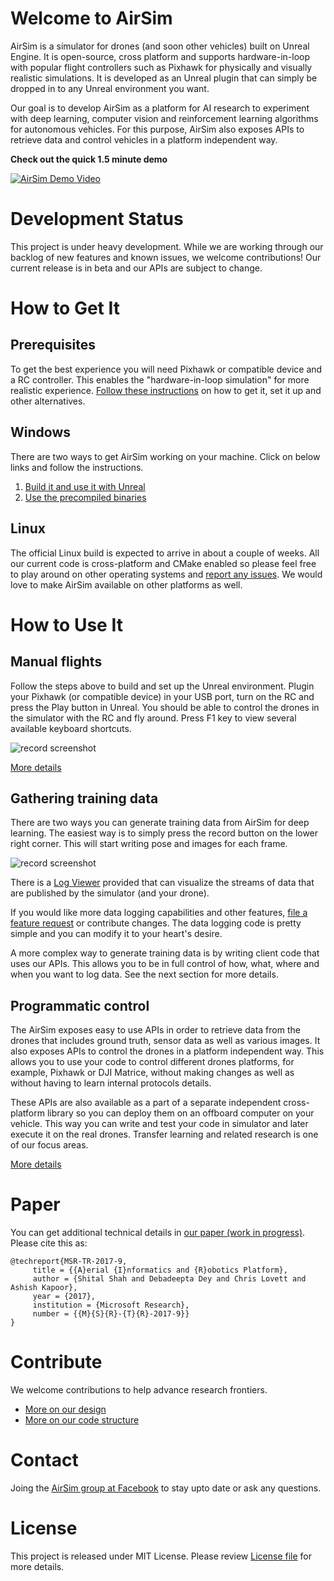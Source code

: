 # Welcome to AirSim

AirSim is a simulator for drones (and soon other vehicles) built on Unreal Engine. It is open-source, cross platform and supports hardware-in-loop with popular flight controllers such as Pixhawk for physically and visually realistic simulations. It is developed as an Unreal plugin that can simply be dropped in to any Unreal environment you want. 

Our goal is to develop AirSim as a platform for AI research to experiment with deep learning, computer vision and reinforcement learning algorithms for autonomous vehicles. For this purpose, AirSim also exposes APIs to retrieve data and control vehicles in a platform independent way.

**Check out the quick 1.5 minute demo**

[![AirSim Demo Video](docs/images/demo_video.png)](https://youtu.be/-WfTr1-OBGQ)

# Development Status

This project is under heavy development. While we are working through our backlog of new features and known issues, we welcome contributions! Our current release is in beta and our APIs are subject to change.

# How to Get It
## Prerequisites
To get the best experience you will need Pixhawk or compatible device and a RC controller. This enables the "hardware-in-loop simulation" for more realistic experience. [Follow these instructions](docs/prereq.md) on how to get it, set it up and other alternatives.

## Windows
There are two ways to get AirSim working on your machine. Click on below links and follow the instructions.

1.  [Build it and use it with Unreal](docs/build.md)
2.  [Use the precompiled binaries](docs/use_precompiled.md)

## Linux
The official Linux build is expected to arrive in about a couple of weeks. All our current code is cross-platform and CMake enabled so please feel free to play around on other operating systems and [report any issues](https://github.com/Microsoft/AirSim/issues). We would love to make AirSim available on other platforms as well.

# How to Use It

## Manual flights
Follow the steps above to build and set up the Unreal environment. Plugin your Pixhawk (or compatible device) in your USB port, turn on the RC and press the Play button in Unreal. You should be able to control the drones in the simulator with the RC and fly around. Press F1 key to view several available keyboard shortcuts.

![record screenshot](docs/images/DroneGIF-03.gif)

[More details](docs/manual_flight.md)

## Gathering training data
There are two ways you can generate training data from AirSim for deep learning. The easiest way is to simply press the record button on the lower right corner. This will start writing pose and images for each frame. 

![record screenshot](docs/images/record_data.png)

There is a [Log Viewer](docs/log_viewer.md) provided that can visualize the streams of data that are published by the simulator (and your drone).

If you would like more data logging capabilities and other features, [file a feature request](https://github.com/Microsoft/AirSim/issues) or contribute changes. The data logging code is pretty simple and you can modify it to your heart's desire.

A more complex way to generate training data is by writing client code that uses our APIs. This allows you to be in full control of how, what, where and when you want to log data. See the next section for more details.

## Programmatic control
The AirSim exposes easy to use APIs in order to retrieve data from the drones that includes ground truth, sensor data as well as various images. It also exposes APIs to control the drones in a platform independent way. This allows you to use your code to control different drones platforms, for example, Pixhawk or DJI Matrice, without making changes as well as without having to learn internal protocols details. 

These APIs are also available as a part of a separate independent cross-platform library so you can deploy them on an offboard computer on your vehicle. This way you can write and test your code in simulator and later execute it on the real drones. Transfer learning and related research is one of our focus areas.

[More details](docs/apis.md)

# Paper
You can get additional technical details in [our paper (work in progress)](https://www.microsoft.com/en-us/research/wp-content/uploads/2017/02/aerial-informatics-robotics-TR.pdf). Please cite this as:
```
@techreport{MSR-TR-2017-9,
     title = {{A}erial {I}nformatics and {R}obotics Platform},
     author = {Shital Shah and Debadeepta Dey and Chris Lovett and Ashish Kapoor},
     year = {2017},
     institution = {Microsoft Research},
     number = {{M}{S}{R}-{T}{R}-2017-9}}
}
```

# Contribute
We welcome contributions to help advance research frontiers. 

- [More on our design](docs/design.md)
- [More on our code structure](docs/code_structure.md)

# Contact
Joing the [AirSim group at Facebook](https://www.facebook.com/groups/1225832467530667/) to stay upto date or ask any questions.

# License
This project is released under MIT License. Please review [License file](LICENSE) for more details.
